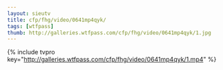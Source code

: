 ```yaml
--- 
layout: sieutv
title: cfp/fhg/video/0641mp4qyk/
tags: [wtfpass]
thumb: http://galleries.wtfpass.com/cfp/fhg/video/0641mp4qyk/1.jpg
---
```

{% include tvpro key="http://galleries.wtfpass.com/cfp/fhg/video/0641mp4qyk/1.mp4" %} 
